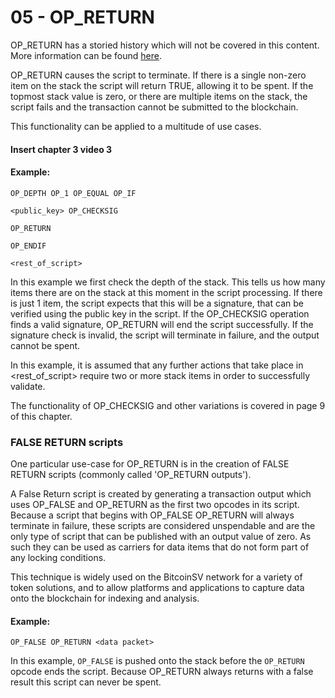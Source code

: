 # 05 - OP\_RETURN

OP\_RETURN has a storied history which will not be covered in this content. More information can be found [here](https://wiki.bitcoinsv.io/index.php/History_of_OP_RETURN).

OP\_RETURN causes the script to terminate. If there is a single non-zero item on the stack the script will return TRUE, allowing it to be spent. If the topmost stack value is zero, or there are multiple items on the stack, the script fails and the transaction cannot be submitted to the blockchain.

This functionality can be applied to a multitude of use cases.

#### Insert chapter 3 video 3

#### Example:

`OP_DEPTH OP_1 OP_EQUAL OP_IF`

&#x20;   `<public_key> OP_CHECKSIG`

&#x20;   `OP_RETURN`

`OP_ENDIF`

`<rest_of_script>`&#x20;

In this example we first check the depth of the stack. This tells us how many items there are on the stack at this moment in the script processing. If there is just 1 item, the script expects that this will be a signature, that can be verified using the public key in the script. If the OP\_CHECKSIG operation finds a valid signature, OP\_RETURN will end the script successfully. If the signature check is invalid, the script will terminate in failure, and the output cannot be spent.&#x20;

In this example, it is assumed that any further actions that take place in \<rest\_of\_script> require two or more stack items in order to successfully validate.

The functionality of OP\_CHECKSIG and other variations is covered in page 9 of this chapter.

### FALSE RETURN scripts

One particular use-case for OP\_RETURN is in the creation of FALSE RETURN scripts (commonly called 'OP\_RETURN outputs').

A False Return script is created by generating a transaction output which uses OP\_FALSE and OP\_RETURN as the first two opcodes in its script. Because a script that begins with OP\_FALSE OP\_RETURN will always terminate in failure, these scripts are considered unspendable and are the only type of script that can be published with an output value of zero. As such they can be used as carriers for data items that do not form part of any locking conditions.

This technique is widely used on the BitcoinSV network for a variety of token solutions, and to allow platforms and applications to capture data onto the blockchain for indexing and analysis.

#### Example:

`OP_FALSE OP_RETURN <data packet>`

In this example, `OP_FALSE` is pushed onto the stack before the `OP_RETURN` opcode ends the script. Because OP\_RETURN always returns with a false result this script can never be spent.
